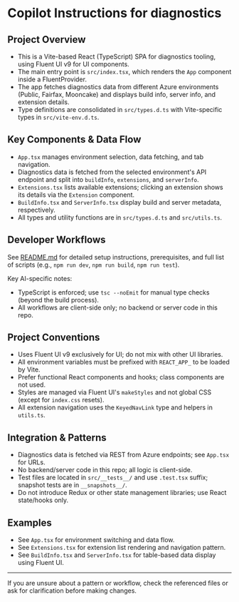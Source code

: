 # Copilot Instructions for diagnostics

## Project Overview

- This is a Vite-based React (TypeScript) SPA for diagnostics tooling, using Fluent UI v9 for UI components.
- The main entry point is `src/index.tsx`, which renders the `App` component inside a FluentProvider.
- The app fetches diagnostics data from different Azure environments (Public, Fairfax, Mooncake) and displays build info, server info, and extension details.
- Type definitions are consolidated in `src/types.d.ts` with Vite-specific types in `src/vite-env.d.ts`.

## Key Components & Data Flow

- `App.tsx` manages environment selection, data fetching, and tab navigation.
- Diagnostics data is fetched from the selected environment's API endpoint and split into `buildInfo`, `extensions`, and `serverInfo`.
- `Extensions.tsx` lists available extensions; clicking an extension shows its details via the `Extension` component.
- `BuildInfo.tsx` and `ServerInfo.tsx` display build and server metadata, respectively.
- All types and utility functions are in `src/types.d.ts` and `src/utils.ts`.

## Developer Workflows

See [README.md](../README.md) for detailed setup instructions, prerequisites, and full list of scripts (e.g., `npm run dev`, `npm run build`, `npm run test`).

Key AI-specific notes:
- TypeScript is enforced; use `tsc --noEmit` for manual type checks (beyond the build process).
- All workflows are client-side only; no backend or server code in this repo.

## Project Conventions

- Uses Fluent UI v9 exclusively for UI; do not mix with other UI libraries.
- All environment variables must be prefixed with `REACT_APP_` to be loaded by Vite.
- Prefer functional React components and hooks; class components are not used.
- Styles are managed via Fluent UI's `makeStyles` and not global CSS (except for `index.css` resets).
- All extension navigation uses the `KeyedNavLink` type and helpers in `utils.ts`.

## Integration & Patterns

- Diagnostics data is fetched via REST from Azure endpoints; see `App.tsx` for URLs.
- No backend/server code in this repo; all logic is client-side.
- Test files are located in `src/__tests__/` and use `.test.tsx` suffix; snapshot tests are in `__snapshots__/`.
- Do not introduce Redux or other state management libraries; use React state/hooks only.

## Examples

- See `App.tsx` for environment switching and data flow.
- See `Extensions.tsx` for extension list rendering and navigation pattern.
- See `BuildInfo.tsx` and `ServerInfo.tsx` for table-based data display using Fluent UI.

---

If you are unsure about a pattern or workflow, check the referenced files or ask for clarification before making changes.
